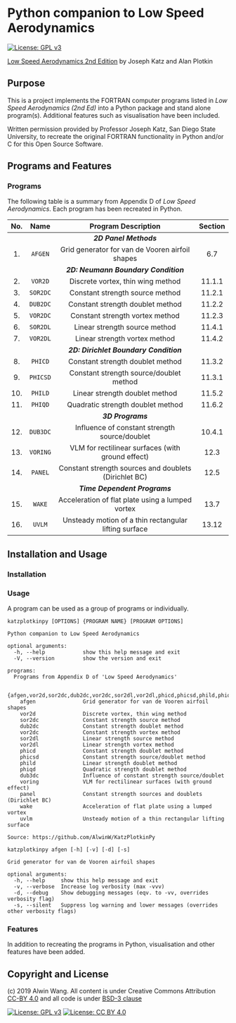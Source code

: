 # Python companion to Low Speed Aerodynamics

[![License: GPL v3](https://img.shields.io/github/tag-pre/AlwinW/KatzPlotkinPy.svg?style=popout-square&label=Release&color=informational)](https://www.gnu.org/licenses/gpl-3.0)

[Low Speed Aerodynamics 2nd Edition](https://www.amazon.com/Low-Speed-Aerodynamics-Second-Cambridge-Aerospace/dp/0521665523) by Joseph Katz and Alan Plotkin

## Purpose

This is a project implements the FORTRAN computer programs listed in *Low Speed Aerodynamics (2nd Ed)* into a Python package and stand alone program(s). Additional features such as visualisation have been included.

Written permission provided by Professor Joseph Katz, San Diego State University, to recreate the original FORTRAN functionality in Python and/or C for this Open Source Software.

## Programs and Features

### Programs

The following table is a summary from Appendix D of *Low Speed Aerodynamics*. Each program has been recreated in Python.

|  No.  |   Name   |                  Program Description                  | Section |
| :---: | :------: | :---------------------------------------------------: | :-----: |
|       |          |                **_2D Panel Methods_**                 |         |
|  1.   | `AFGEN`  |    Grid generator for van de Vooren airfoil shapes    |   6.7   |
|       |          |         **_2D: Neumann Boundary Condition_**          |         |
|  2.   | `VOR2D`  |           Discrete vortex, thin wing method           | 11.1.1  |
|  3.   | `SOR2DC` |            Constant strength source method            | 11.2.1  |
|  4.   | `DUB2DC` |           Constant strength doublet method            | 11.2.2  |
|  5.   | `VOR2DC` |            Constant strength vortex method            | 11.2.3  |
|  6.   | `SOR2DL` |             Linear strength source method             | 11.4.1  |
|  7.   | `VOR2DL` |             Linear strength vortex method             | 11.4.2  |
|       |          |        **_2D: Dirichlet Boundary Condition_**         |         |
|  8.   | `PHICD`  |           Constant strength doublet method            | 11.3.2  |
|  9.   | `PHICSD` |        Constant strength source/doublet method        | 11.3.1  |
|  10.  | `PHILD`  |            Linear strength doublet method             | 11.5.2  |
|  11.  | `PHIQD`  |           Quadratic strength doublet method           | 11.6.2  |
|       |          |                   **_3D Programs_**                   |         |
|  12.  | `DUB3DC` |     Influence of constant strength source/doublet     | 10.4.1  |
|  13.  | `VORING` |   VLM for rectilinear surfaces (with ground effect)   |  12.3   |
|  14.  | `PANEL`  | Constant strength sources and doublets (Dirichlet BC) |  12.5   |
|       |          |             **_Time Dependent Programs_**             |         |
|  15.  |  `WAKE`  |   Acceleration of flat plate using a lumped vortex    |  13.7   |
|  16.  |  `UVLM`  | Unsteady motion of a thin rectangular lifting surface |  13.12  |

## Installation and Usage

### Installation

### Usage

A program can be used as a group of programs or individually.

```plaintext
katzplotkinpy [OPTIONS] {PROGRAM NAME} [PROGRAM OPTIONS]

Python companion to Low Speed Aerodynamics

optional arguments:
  -h, --help            show this help message and exit
  -V, --version         show the version and exit

programs:
  Programs from Appendix D of 'Low Speed Aerodynamics'

  {afgen,vor2d,sor2dc,dub2dc,vor2dc,sor2dl,vor2dl,phicd,phicsd,phild,phiqd,dub3dc,voring,panel,wake,uvlm}
    afgen               Grid generator for van de Vooren airfoil shapes
    vor2d               Discrete vortex, thin wing method
    sor2dc              Constant strength source method
    dub2dc              Constant strength doublet method
    vor2dc              Constant strength vortex method
    sor2dl              Linear strength source method
    vor2dl              Linear strength vortex method
    phicd               Constant strength doublet method
    phicsd              Constant strength source/doublet method
    phild               Linear strength doublet method
    phiqd               Quadratic strength doublet method
    dub3dc              Influence of constant strength source/doublet
    voring              VLM for rectilinear surfaces (with ground effect)
    panel               Constant strength sources and doublets (Dirichlet BC)
    wake                Acceleration of flat plate using a lumped vortex
    uvlm                Unsteady motion of a thin rectangular lifting surface

Source: https://github.com/AlwinW/KatzPlotkinPy
```

```plaintext
katzplotkinpy afgen [-h] [-v] [-d] [-s]

Grid generator for van de Vooren airfoil shapes

optional arguments:
  -h, --help     show this help message and exit
  -v, --verbose  Increase log verbosity (max -vvv)
  -d, --debug    Show debugging messages (eqv. to -vv, overrides verbosity flag)
  -s, --silent   Suppress log warning and lower messages (overrides other verbosity flags)
```

### Features

In addition to recreating the programs in Python, visualisation and other features have been added.

## Copyright and License

(c) 2019 Alwin Wang. All content is under Creative Commons Attribution [CC-BY 4.0](https://creativecommons.org/licenses/by/4.0/legalcode.txt) and all code is under [BSD-3 clause](LICENSE)

[![License: GPL v3](https://img.shields.io/badge/License-GPLv3-blue.svg?style=popout-square)](https://www.gnu.org/licenses/gpl-3.0)
[![License: CC BY 4.0](https://img.shields.io/badge/License-CC%20BY%204.0-lightgrey.svg?style=popout-square)](https://creativecommons.org/licenses/by/4.0/)